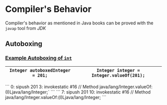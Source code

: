 # Compiler's Behavior
Compiler's behavior as mentioned in Java books can be proved with the `javap` tool from *JDK*
## Autoboxing
### [Example Autoboxing of `int`]()
|`Integer autoboxedInteger = 201;`		|`Integer integer = Integer.valueOf(201);`	|
|-----------------------------------------------|-----------------------------------------------|
<tr>
	<td>
```
0: sipush        201
3: invokestatic  #16                 // Method java/lang/Integer.valueOf:(I)Ljava/lang/Integer;`
```
	</td>	
	<td>
```
7: sipush        201
10: invokestatic  #16                 // Method java/lang/Integer.valueOf:(I)Ljava/lang/Integer;
```
	</td>
</tr>





